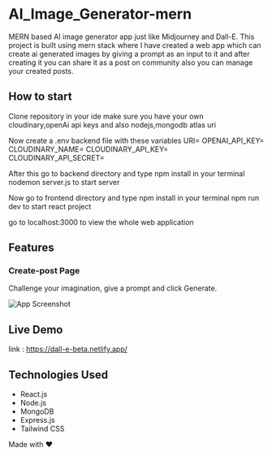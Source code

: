 # AI_Image_Generator-mern
MERN based AI image generator app just like Midjourney and Dall-E.
This project is built using mern stack where I have created a web app which can create ai generated images by giving a prompt as an input to it and 
after creating it you can share it as a post on community also you can manage your created posts.

## How to start

Clone repository in your ide make sure you have your own cloudinary,openAi api keys and also nodejs,mongodb atlas uri

Now create a .env backend file with these variables
URI=
OPENAI_API_KEY=
CLOUDINARY_NAME=
CLOUDINARY_API_KEY=
CLOUDINARY_API_SECRET=

After this go to backend directory and type npm install in your terminal
nodemon server.js to start server

Now go to frontend directory and type npm install in your terminal
npm run dev to start react project

go to localhost:3000 to view the whole web application

## Features

### Create-post Page

Challenge your imagination, give a prompt and click Generate.

![App Screenshot](https://res.cloudinary.com/dhaoxpvz2/image/upload/v1678771242/Screenshot_2023-03-14_at_10.20.52_AM_wbfirq.png)

## Live Demo

link : https://dall-e-beta.netlify.app/ 

## Technologies Used

- React.js
- Node.js
- MongoDB
- Express.js
- Tailwind CSS

Made with ❤️
